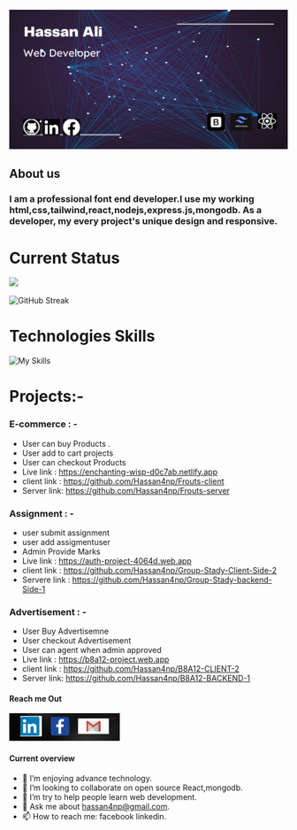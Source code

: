 ![An old rock in the desert](https://raw.githubusercontent.com/Hassan4np/hassan4np/main/assets/bannar/Hassan%20ali.png "Hassan Ali, Jashore, Bangladesh")
## About us
### I am a professional font end developer.I use my working html,css,tailwind,react,nodejs,express.js,mongodb. As a developer, my every project's unique design and responsive.

# Current Status
![](http://github-profile-summary-cards.vercel.app/api/cards/profile-details?username=hassan4np&theme=blue_green)

![GitHub Streak](https://github-readme-streak-stats.herokuapp.com?user=hassan4np&theme=iceberg&hide_border=true&date_format=%5BY.%5Dn.j)

# Technologies Skills
![My Skills](https://skillicons.dev/icons?i=html,css,tailwind,bootstrap,js,react,figma,firebase,nodejs,expressjs,mongodb&perline=6)

# Projects:-
### E-commerce : -
- User can buy Products .
- User add to cart projects
- User can checkout Products
- Live link : https://enchanting-wisp-d0c7ab.netlify.app
- client link : https://github.com/Hassan4np/Frouts-client
- Server link: https://github.com/Hassan4np/Frouts-server

###  Assignment : -
- user submit assignment
- user add assigmentuser 
- Admin Provide Marks
- Live link : https://auth-project-4064d.web.app
- client link : https://github.com/Hassan4np/Group-Stady-Client-Side-2
- Servere link :  https://github.com/Hassan4np/Group-Stady-backend-Side-1

### Advertisement : -
- User Buy Advertisemne
- User checkout Advertisement
- User can agent when admin approved
- Live link : https://b8a12-project.web.app
- client link : https://github.com/Hassan4np/B8A12-CLIENT-2
- Server link:  https://github.com/Hassan4np/B8A12-BACKEND-1




#### Reach me Out
[![An old rock in the desert](https://raw.githubusercontent.com/Hassan4np/hassan4np/main/assets/bannar/logo.png  "Hassan Ali, Jashore, Bangladesh")](https://www.linkedin.com/in/hassan-ali-604934244/)


#### Current overview

- 🌱 I’m enjoying advance technology.
- 👯 I’m looking to collaborate on open source React,mongodb.
- 🤔 I’m try  to help people learn web development.
- 💬 Ask me about hassan4np@gmail.com.
- 📫 How to reach me: facebook linkedin.


